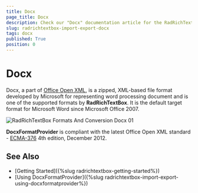 ```yaml
---
title: Docx
page_title: Docx
description: Check our "Docx" documentation article for the RadRichTextBox WPF control.
slug: radrichtextbox-import-export-docx
tags: docx
published: True
position: 0
---
```


# Docx

Docx, a part of [Office Open XML](http://en.wikipedia.org/wiki/Office_Open_XML), is a zipped, XML-based file format developed by Microsoft for representing word processing document and is one of the supported formats by __RadRichTextBox__. It is the default target format for Microsoft Word since Microsoft Office 2007.
      
![RadRichTextBox Formats And Conversion Docx 01](images/RadRichTextBox_Formats_And_Conversion_Docx_01.png)

__DocxFormatProvider__ is compliant with the latest Office Open XML standard - [ECMA-376](http://www.ecma-international.org/publications/standards/Ecma-376.htm) 4th edition, December 2012.

## See Also

 * [Getting Started]({%slug radrichtextbox-getting-started%})
 * [Using DocxFormatProvider]({%slug radrichtextbox-import-export-using-docxformatprovider%})
